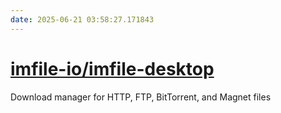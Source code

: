 ```yaml
---
date: 2025-06-21 03:58:27.171843
---
```


# [imfile-io/imfile-desktop](https://github.com/imfile-io/imfile-desktop)

Download manager for HTTP, FTP, BitTorrent, and Magnet files